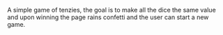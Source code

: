 A simple game of tenzies, the goal is to make all the dice the same value and upon winning the page rains confetti and the user can start a new game.
